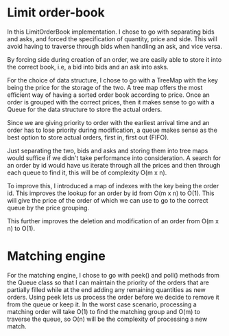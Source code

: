 # Limit order-book

In this LimitOrderBook implementation. I chose to go with separating bids and asks, and forced the specification of quantity, price and side.
This will avoid having to traverse through bids when handling an ask, and vice versa. 

By forcing side during creation of an order, we are easily able to store it into the correct book, i.e, a bid into bids and an ask into asks.

For the choice of data structure, I chose to go with a TreeMap with the key being the price for the storage of the two. A tree map offers the most efficient  way of having a sorted order book according to price. 
Once an order is grouped with the correct prices, then it makes sense to go with a Queue for the data structure to store the actual orders.

Since we are giving priority to order with the earliest arrival time and an order has to lose priority during modification, a queue makes sense as the best option to store actual orders, first in, first out (FIFO).

Just separating the two, bids and asks and storing them into tree maps would suffice if we didn't take performance into consideration. 
A search for an order by id would have us iterate through all the prices and then through each queue to find it, this will be of complexity O(m x n).

To improve this, I introduced a map of indexes with the key being the order id. This improves the lookup for an order by id from O(m x n) to O(1). 
This will give the price of the order of which we can use to go to the correct queue by the price grouping. 

This further improves the deletion and modification of an order from O(m x n) to O(1).



# Matching engine

For the matching engine, I chose to go with peek() and poll() methods from the Queue class so that I can maintain the priority of the
orders that are partially filled while at the end adding any remaining quantities as new orders.
Using peek lets us process the order before we decide to remove it from the queue or keep it.
In the worst case scenario, processing a matching order will take O(1) to find the matching group and O(m) to traverse
the queue, so O(n) will be the complexity of processing a new match.
